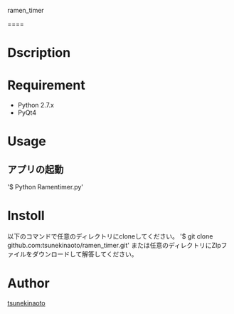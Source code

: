 ramen_timer

====

# Dscription

# Requirement

- Python 2.7.x
- PyQt4

# Usage
## アプリの起動
'$ Python Ramentimer.py'

# Instoll
以下のコマンドで任意のディレクトリにcloneしてください。
'$ git clone github.com:tsunekinaoto/ramen_timer.git'
または任意のディレクトリにZIpファイルをダウンロードして解答してください。

# Author
[tsunekinaoto](https://github.com/tsunekinaoto)



